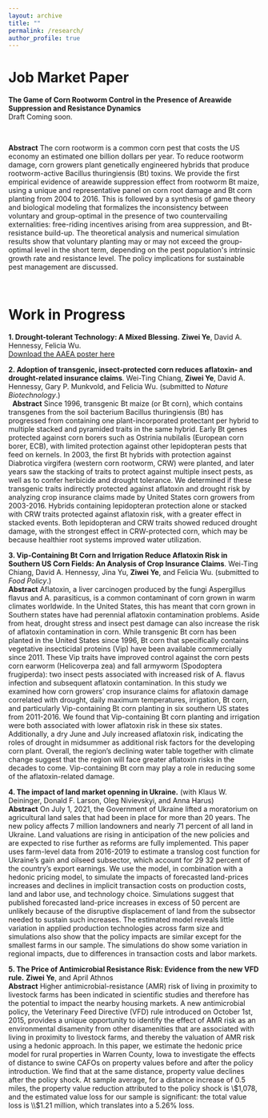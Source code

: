 ```yaml
---
layout: archive
title: ""
permalink: /research/
author_profile: true
---
```

# Job Market Paper
**The Game of Corn Rootworm Control in the Presence of Areawide Suppression and Resistance Dynamics**  
Draft Coming soon.

&nbsp;

**Abstract**
The corn rootworm is a common corn pest that costs the US economy an estimated one billion dollars per year. To reduce rootworm damage, corn growers plant genetically engineered hybrids that produce rootworm-active Bacillus thuringiensis (Bt) toxins. We provide the first empirical evidence of areawide suppression effect from rootworm Bt maize, using a unique and representative panel on corn root damage and Bt corn planting from 2004 to 2016. This is followed by a synthesis of game theory and biological modeling that formalizes the inconsistency between voluntary and group-optimal in the presence of two countervailing externalities: free-riding incentives arising from area suppression, and Bt-resistance build-up. The theoretical analysis and numerical simulation results show that voluntary planting may or may not exceed the group-optimal level in the short term, depending on the pest population's intrinsic growth rate and resistance level. The policy implications for sustainable pest management are discussed.

&nbsp;

# Work in Progress
**1. Drought-tolerant Technology: A Mixed Blessing.** **Ziwei Ye**, David A. Hennessy, Felicia Wu.    
[Download the AAEA poster here](http://ziweiye.github.io/files/full_v2.pdf)

**2. Adoption of transgenic, insect-protected corn reduces aflatoxin- and drought-related insurance claims**. Wei-Ting Chiang, **Ziwei Ye**, David A. Hennessy, Gary P. Munkvold, and Felicia Wu. (submitted to *Nature Biotechnology*.)   
&nbsp;
**Abstract** Since 1996, transgenic Bt maize (or Bt corn), which contains transgenes from the soil bacterium Bacillus thuringiensis (Bt) has progressed from containing one plant-incorporated protectant per hybrid to multiple stacked and pyramided traits in the same hybrid. Early Bt genes protected against corn borers such as Ostrinia nubilalis (European corn borer, ECB), with limited protection against other lepidopteran pests that feed on kernels. In 2003, the first Bt hybrids with protection against Diabrotica virgifera (western corn rootworm, CRW) were planted, and later years saw the stacking of traits to protect against multiple insect pests, as well as to confer herbicide and drought tolerance. We determined if these transgenic traits indirectly protected against aflatoxin and drought risk by analyzing crop insurance claims made by United States corn growers from 2003-2016. Hybrids containing lepidopteran protection alone or stacked with CRW traits protected against aflatoxin risk, with a greater effect in stacked events. Both lepidopteran and CRW traits showed reduced drought damage, with the strongest effect in CRW-protected corn, which may be because healthier root systems improved water utilization.

**3. Vip-Containing Bt Corn and Irrigation Reduce Aflatoxin Risk in Southern US Corn Fields: An Analysis of Crop Insurance Claims**. Wei-Ting Chiang, David A. Hennessy, Jina Yu, **Ziwei Ye**, and Felicia Wu. (submitted to *Food Policy*.)    
**Abstract** Aflatoxin, a liver carcinogen produced by the fungi Aspergillus flavus and A. parasiticus, is a common contaminant of corn grown in warm climates worldwide. In the United States, this has meant that corn grown in Southern states have had perennial aflatoxin contamination problems. Aside from heat, drought stress and insect pest damage can also increase the risk of aflatoxin contamination in corn. While transgenic Bt corn has been planted in the United States since 1996, Bt corn that specifically contains vegetative insecticidal proteins (Vip) have been available commercially since 2011. These Vip traits have improved control against the corn pests corn earworm (Helicoverpa zea) and fall armyworm (Spodoptera frugiperda): two insect pests associated with increased risk of A. flavus infection and subsequent aflatoxin contamination. In this study we examined how corn growers’ crop insurance claims for aflatoxin damage correlated with drought, daily maximum temperatures, irrigation, Bt corn, and particularly Vip-containing Bt corn planting in six southern US states from 2011-2016. We found that Vip-containing Bt corn planting and irrigation were both associated with lower aflatoxin risk in these six states. Additionally, a dry June and July  increased aflatoxin risk, indicating the roles of drought in midsummer as additional risk factors for the developing corn plant. Overall, the region’s declining water table together with climate change suggest that the region will face greater aflatoxin risks in the decades to come. Vip-containing Bt corn may play a role in reducing some of the aflatoxin-related damage. 

**4. The impact of land market openning in Ukraine.** (with Klaus W. Deininger, Donald F. Larson, Oleg Nivievskyi, and Anna Harus)     
**Abstract** On July 1, 2021, the Government of Ukraine lifted a moratorium on agricultural land sales that had been in place for more than 20 years. The new policy affects 7 million landowners and nearly 71 percent of all land in Ukraine. Land valuations are rising in anticipation of the new policies and are expected to rise further as reforms are fully implemented. This paper uses farm-level data from 2016-2019 to estimate a translog cost function for Ukraine’s gain and oilseed subsector, which account for 29 32 percent of the country’s export earnings. We use the model, in combination with a hedonic pricing model, to simulate the impacts of forecasted land-prices increases and declines in implicit transaction costs on production costs, land and labor use, and technology choice. Simulations suggest that published forecasted land-price increases in excess of 50 percent are unlikely because of the disruptive displacement of land from the subsector needed to sustain such increases. The estimated model reveals little variation in applied production technologies across farm size and simulations also show that the policy impacts are similar except for the smallest farms in our sample. The simulations do show some variation in regional impacts, due to differences in transaction costs and labor markets.

**5. The Price of Antimicrobial Resistance Risk: Evidence from the new VFD rule.** **Ziwei Ye**, and April Athnos     
**Abstract** Higher antimicrobial-resistance (AMR) risk of living in proximity to livestock farms has been indicated in scientific studies and therefore has the potential to impact the nearby housing markets. A new antimicrobial policy, the Veterinary Feed Directive (VFD) rule introduced on October 1st, 2015, provides a unique opportunity to identify the effect of AMR risk as an environmental disamenity from other disamenities that are associated with living in proximity to livestock farms, and thereby the valuation of AMR risk using a hedonic approach. In this paper, we estimate the hedonic price model for rural properties in Warren County, Iowa to investigate the effects of distance to swine CAFOs on property values before and after the policy introduction. We find that at the same distance, property value declines after the policy shock. At sample average, for a distance increase of 0.5 miles, the property value reduction attributed to the policy shock is \\$1,078, and the estimated value loss for our sample is significant: the total value loss is \\$1.21 million, which translates into a 5.26% loss. 



